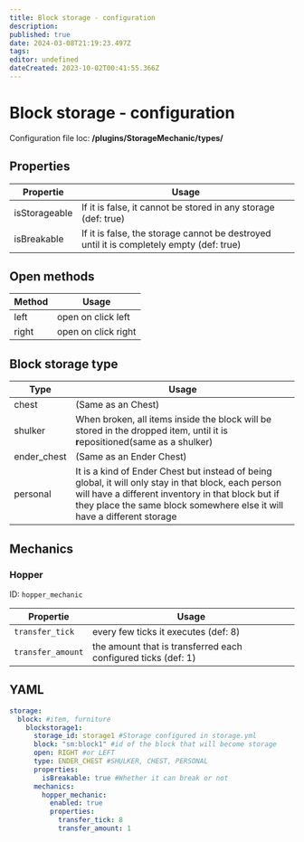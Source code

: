 ```yaml
---
title: Block storage - configuration
description: 
published: true
date: 2024-03-08T21:19:23.497Z
tags: 
editor: undefined
dateCreated: 2023-10-02T00:41:55.366Z
---
```


# Block storage - configuration

Configuration file loc: **/plugins/StorageMechanic/types/**

## Properties

| **Propertie** | **Usage** |
| --- | --- |
| isStorageable | If it is false, it cannot be stored in any storage (def: true) |
| isBreakable | If it is false, the storage cannot be destroyed until it is completely empty (def: true) |

## Open methods

| **Method** | **Usage** |
| --- | --- |
| left | open on click left |
| right | open on click right |

## Block storage type

| **Type** | **Usage** |
| --- | --- |
| chest | (Same as an Chest) |
| shulker | When broken, all items inside the block will be stored in the dropped item, until it is **r**epositioned(same as a shulker) |
| ender\_chest | (Same as an Ender Chest) |
| personal | It is a kind of Ender Chest but instead of being global, it will only stay in that block, each person will have a different inventory in that block but if they place the same block somewhere else it will have a different storage |

## Mechanics

### Hopper

ID: `hopper_mechanic`

| **Propertie** | **Usage** |
| --- | --- |
| `transfer_tick` | every few ticks it executes (def: 8) |
| `transfer_amount` | the amount that is transferred each configured ticks (def: 1) |

## YAML

```yml
storage:
  block: #item, furniture
    blockstorage1:
      storage_id: storage1 #Storage configured in storage.yml
      block: "sm:block1" #id of the block that will become storage
      open: RIGHT #or LEFT
      type: ENDER_CHEST #SHULKER, CHEST, PERSONAL
      properties:
        isBreakable: true #Whether it can break or not
      mechanics:
        hopper_mechanic:
          enabled: true
          properties:
            transfer_tick: 8
            transfer_amount: 1
```